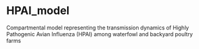 # HPAI_model
Compartmental model representing the transmission dynamics of Highly Pathogenic Avian Influenza (HPAI) among waterfowl and backyard poultry farms
